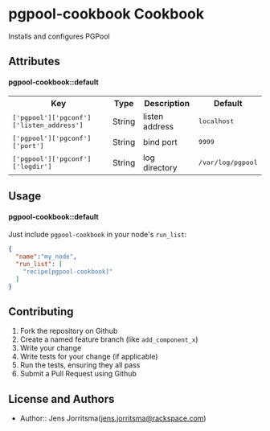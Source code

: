 pgpool-cookbook Cookbook
========================
Installs and configures PGPool

Attributes
----------
#### pgpool-cookbook::default
<table>
  <tr>
    <th>Key</th>
    <th>Type</th>
    <th>Description</th>
    <th>Default</th>
  </tr>
  <tr>
    <td><tt>['pgpool']['pgconf']['listen_address']</tt></td>
    <td>String</td>
    <td>listen address</td>
    <td><tt>localhost</tt></td>
  </tr>
  <tr>
    <td><tt>['pgpool']['pgconf']['port']</tt></td>
    <td>String</td>
    <td>bind port</td>
    <td><tt>9999</tt></td>
  </tr>
  <tr>
    <td><tt>['pgpool']['pgconf']['logdir']</tt></td>
    <td>String</td>
    <td>log directory</td>
    <td><tt>/var/log/pgpool</tt></td>
  </tr>
</table>

Usage
-----
#### pgpool-cookbook::default
Just include `pgpool-cookbook` in your node's `run_list`:

```json
{
  "name":"my_node",
  "run_list": [
    "recipe[pgpool-cookbook]"
  ]
}
```

Contributing
------------
1. Fork the repository on Github
2. Create a named feature branch (like `add_component_x`)
3. Write your change
4. Write tests for your change (if applicable)
5. Run the tests, ensuring they all pass
6. Submit a Pull Request using Github

License and Authors
-------------------
- Author:: Jens Jorritsma(jens.jorritsma@rackspace.com)
